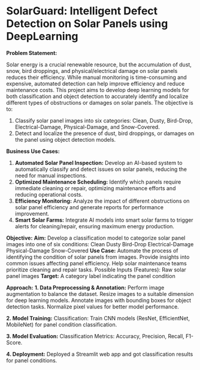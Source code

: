 # SolarGuard: Intelligent Defect Detection on Solar Panels using  DeepLearning

**Problem Statement:**

Solar energy is a crucial renewable resource, but the accumulation of dust, snow, bird droppings, and physical/electrical damage on solar panels reduces their efficiency. While manual monitoring is time-consuming and expensive, automated detection can help improve efficiency and reduce maintenance costs.
This project aims to develop deep learning models for both classification and object detection to accurately identify and localize different types of obstructions or damages on solar panels. The objective is to:
  1) Classify solar panel images into six categories: Clean, Dusty, Bird-Drop, Electrical-Damage, Physical-Damage, and Snow-Covered.
  2) Detect and localize the presence of dust, bird droppings, or damages on the panel using object detection models.

**Business Use Cases:**
1) **Automated Solar Panel Inspection:** Develop an AI-based system to automatically classify and detect issues on solar panels, reducing the need for manual inspections.
2) **Optimized Maintenance Scheduling:** Identify which panels require immediate cleaning or repair, optimizing maintenance efforts and reducing operational costs.
3) **Efficiency Monitoring:** Analyze the impact of different obstructions on solar panel efficiency and generate reports for performance improvement.
4) **Smart Solar Farms:** Integrate AI models into smart solar farms to trigger alerts for cleaning/repair, ensuring maximum energy production.

**Objective:**
**Aim:**
Develop a classification model to categorize solar panel images into one of six conditions:
Clean
Dusty
Bird-Drop
Electrical-Damage
Physical-Damage
Snow-Covered
**Use Case:**
Automate the process of identifying the condition of solar panels from images.
Provide insights into common issues affecting panel efficiency.
Help solar maintenance teams prioritize cleaning and repair tasks.
Possible Inputs (Features):
Raw solar panel images
**Target:**
A category label indicating the panel condition

**Approach:**
**1. Data Preprocessing & Annotation:**
Perform image augmentation to balance the dataset.
Resize images to a suitable dimension for deep learning models.
Annotate images with bounding boxes for object detection tasks.
Normalize pixel values for better model performance.

**2. Model Training:**
Classification: Train CNN models (ResNet, EfficientNet, MobileNet) for panel condition classification.

**3. Model Evaluation:**
Classification Metrics: Accuracy, Precision, Recall, F1-Score.

**4. Deployment:**
Deployed a Streamlit web app and got classification results for panel conditions.

